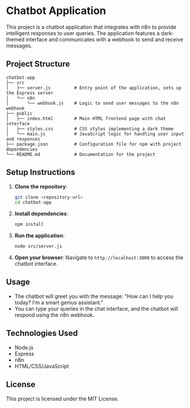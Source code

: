 # Chatbot Application

This project is a chatbot application that integrates with n8n to provide intelligent responses to user queries. The application features a dark-themed interface and communicates with a webhook to send and receive messages.

## Project Structure

```
chatbot-app
├── src
│   ├── server.js         # Entry point of the application, sets up the Express server
│   └── n8n
│       └── webhook.js    # Logic to send user messages to the n8n webhook
├── public
│   ├── index.html        # Main HTML frontend page with chat interface
│   ├── styles.css        # CSS styles implementing a dark theme
│   └── main.js           # JavaScript logic for handling user input and responses
├── package.json          # Configuration file for npm with project dependencies
└── README.md             # Documentation for the project
```

## Setup Instructions

1. **Clone the repository**:
   ```bash
   git clone <repository-url>
   cd chatbot-app
   ```

2. **Install dependencies**:
   ```bash
   npm install
   ```

3. **Run the application**:
   ```bash
   node src/server.js
   ```

4. **Open your browser**:
   Navigate to `http://localhost:3000` to access the chatbot interface.

## Usage

- The chatbot will greet you with the message: "How can I help you today? I'm a smart genius assistant."
- You can type your queries in the chat interface, and the chatbot will respond using the n8n webhook.

## Technologies Used

- Node.js
- Express
- n8n
- HTML/CSS/JavaScript

## License

This project is licensed under the MIT License.